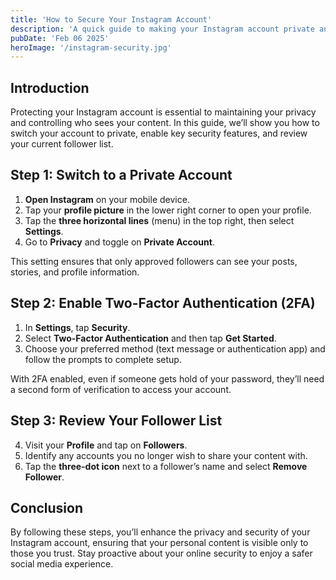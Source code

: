 ```yaml
---
title: 'How to Secure Your Instagram Account'
description: 'A quick guide to making your Instagram account private and protecting your personal content.'
pubDate: 'Feb 06 2025'
heroImage: '/instagram-security.jpg'
---
```


## Introduction

Protecting your Instagram account is essential to maintaining your privacy and controlling who sees your content. In this guide, we’ll show you how to switch your account to private, enable key security features, and review your current follower list.

## Step 1: Switch to a Private Account

1. **Open Instagram** on your mobile device.
2. Tap your **profile picture** in the lower right corner to open your profile.
3. Tap the **three horizontal lines** (menu) in the top right, then select **Settings**.
4. Go to **Privacy** and toggle on **Private Account**.

This setting ensures that only approved followers can see your posts, stories, and profile information.

## Step 2: Enable Two-Factor Authentication (2FA)

1. In **Settings**, tap **Security**.
2. Select **Two-Factor Authentication** and then tap **Get Started**.
3. Choose your preferred method (text message or authentication app) and follow the prompts to complete setup.

With 2FA enabled, even if someone gets hold of your password, they’ll need a second form of verification to access your account.

## Step 3: Review Your Follower List

4. Visit your **Profile** and tap on **Followers**.
5. Identify any accounts you no longer wish to share your content with.
6. Tap the **three-dot icon** next to a follower’s name and select **Remove Follower**.

## Conclusion

By following these steps, you’ll enhance the privacy and security of your Instagram account, ensuring that your personal content is visible only to those you trust. Stay proactive about your online security to enjoy a safer social media experience.
